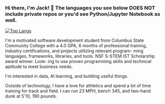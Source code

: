 ### Hi there, I'm Jack! 👋 The languages you see below DOES NOT include private repos or you'd see Python/Jupyter Notebook as well. 

[![Top Langs](https://github-readme-stats.vercel.app/api/top-langs/?username=JackTVanDyke&size_weight=0.45&count_weight=0.55&hide_progress=true&hide=makefile)](https://github.com/anuraghazra/github-readme-stats)

I'm a motivated software development student from Columbus State Community College with a 4.0 GPA,
6 months of professional training, industry certifications, and projects utilizing relevant program-
ming languages, frameworks, libraries, and tools. NSF S-STEM IST Scholarship award winner. Look-
ing to use proven programming skills and technical aptitude to meet business needs.

I'm interested in data, AI learning, and building useful things. 

Outside of technology, I have a love for athletics and spend a lot of time training for track and field. I can run 23 MPH, bench 345, and two-hand dunk at 5'10, 190 pounds. 

